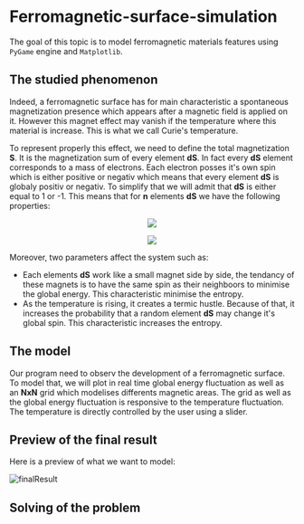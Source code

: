 # Ferromagnetic-surface-simulation
The goal of this topic is to model ferromagnetic materials features using ```PyGame``` engine and ```Matplotlib```.
## The studied phenomenon
Indeed, a ferromagnetic surface has for main characteristic a spontaneous magnetization presence which appears after a magnetic field is applied on it. However this magnet effect may vanish if the temperature where this material is increase. This is what we call Curie's temperature.

To represent properly this effect, we need to define the total magnetization **S**. It is the magnetization sum of every element **dS**. In fact every **dS** element corresponds to a mass of electrons. Each electron posses it's own spin which is either positive or negativ which means that every element **dS** is globaly positiv or negativ. To simplify that we will admit that **dS** is either equal to 1 or -1. This means that for **n** elements **dS** we have the following properties:

<p align="center">
<img src="https://latex.codecogs.com/png.image?\dpi{110}{\color{White}&space;S&space;=&space;\sum_{1}^{n}&space;dS&space;=&space;0&space;\Leftrightarrow&space;magnetization&space;=&space;0}">
</p>
<p align="center"> 
<img src="https://latex.codecogs.com/png.image?\dpi{110}{\color{White}&space;S&space;=&space;\sum_{1}^{n}&space;dS&space;=&space;n&space;\Leftrightarrow&space;magnetization&space;=&space;full}">
</p>

Moreover, two parameters affect the system such as:
* Each elements **dS** work like a small magnet side by side, the tendancy of these magnets is to have the same spin as their neighboors to minimise the global energy. This characteristic minimise the entropy.
* As the temperature is rising, it creates a termic hustle. Because of that, it increases the probability that a random element **dS** may change it's global spin. This characteristic increases the entropy.

## The model
Our program need to observ the development of a ferromagnetic surface. To model that, we will plot in real time global energy fluctuation as well as an **NxN** grid which modelises differents magnetic areas. The grid as well as the global energy fluctuation is responsive to the temperature fluctuation. The temperature is directly controlled by the user using a slider.

## Preview of the final result
Here is a preview of what we want to model:

<p align="center">
  
![finalResult](https://user-images.githubusercontent.com/72025267/162620772-4e1a14d2-b261-4dcf-9553-4e64ef5d829d.gif)
  
</p>

## Solving of the problem

